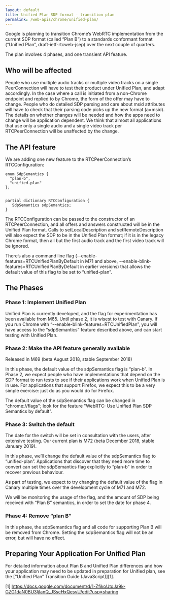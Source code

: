 ```yaml
---
layout: default
title: Unified Plan SDP format - transition plan
permalink: /web-apis/chrome/unified-plan/
---
```

Google is planning to transition Chrome’s WebRTC implementation from the current SDP format (called “Plan B”) to a standards conformant format (“Unified Plan”, draft-ietf-rtcweb-jsep) over the next couple of quarters.

The plan involves 4 phases, and one transient API feature.

## Who will be affected
People who use multiple audio tracks or multiple video tracks on a single PeerConnection will have to test their product under Unified Plan, and adapt accordingly. In the case where a call is initiated from a non-Chrome endpoint and replied to by Chrome, the form of the offer may have to change.
People who do detailed SDP parsing and care about msid attributes will have to check that their parsing code picks up the new format (a=msid).
The details on whether changes will be needed and how the apps need to change will be application dependent. We think that almost all applications that use only a single audio and a single video track per RTCPeerConnection will be unaffected by the change.
## The API feature
We are adding one new feature to the RTCPeerConnection’s RTCConfiguration:
```
enum SdpSemantics {
  "plan-b",
  "unified-plan"
};


partial dictionary RTCConfiguration {
   SdpSemantics sdpSemantics;
}
```
The RTCConfiguration can be passed to the constructor of an RTCPeerConnection, and all offers and answers constructed will be in the Unified Plan format. Calls to setLocalDescription and setRemoteDescription will also expect the SDP to be in the Unified Plan format; if it is in the legacy Chrome format, then all but the first audio track and the first video track will be ignored.

There’s also a command line flag (--enable-features=RTCUnifiedPlanByDefault in M71 and above, --enable-blink-features=RTCUnifiedPlanByDefault in earlier versions) that allows the default value of this flag to be set to “unified-plan”.
## The Phases

### Phase 1: Implement Unified Plan
Unified Plan is currently developed, and the flag for experimentation has been available from M65. Until phase 2, it is wisest to test with Canary.
If you run Chrome with “--enable-blink-features=RTCUnifiedPlan”, you will have access to the “sdpSemantics” feature described above, and can start testing with Unified Plan.

### Phase 2: Make the API feature generally available
Released in M69 (beta August 2018, stable September 2018)

In this phase, the default value of the sdpSemantics flag is “plan-b”.
In Phase 2, we expect people who have implementations that depend on the SDP format to run tests to see if their applications work when Unified Plan is in use.
For applications that support Firefox, we expect this to be a very simple exercise: just do as you would do for Firefox.

The default value of the sdpSemantics flag can be changed in "chrome://flags"; look for the feature "WebRTC: Use Unified Plan SDP Semantics by default".

### Phase 3: Switch the default

The date for the switch will be set in consultation with the users, after extensive testing. Our current plan is M72 (beta December 2018, stable January 2019). 

In this phase, we’ll change the default value of the sdpSemantics flag to “unified-plan”.
Applications that discover that they need more time to convert can set the sdpSemantics flag explicitly to “plan-b” in order to recover previous behaviour.

As part of testing, we expect to try changing the default value of the flag in Canary multiple times over the development cycle of M71 and M72.

We will be monitoring the usage of the flag, and the amount of SDP being received with “Plan B” semantics, in order to set the date for phase 4.
### Phase 4: Remove “plan B”

In this phase, the sdpSemantics flag and all code for supporting Plan B will be removed from Chrome. Setting the sdpSemantics flag will not be an error, but will have no effect.

## Preparing Your Application For Unified Plan

For detailed information about Plan B and Unified Plan differences and how your application may need to be updated in preparation for Unified plan, see the [“Unified Plan” Transition Guide (JavaScript)][1].

[1] https://docs.google.com/document/d/1-ZfikoUtoJa9k-GZG1daN0BU3IjIanQ_JSscHxQesvU/edit?usp=sharing
